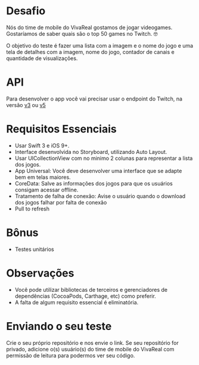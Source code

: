 # Desafio

Nós do time de mobile do VivaReal gostamos de jogar videogames. Gostaríamos de saber quais são o top 50 games no Twitch. 🤓

O objetivo do teste é fazer uma lista com a imagem e o nome do jogo e uma tela de detalhes com a imagem, nome do jogo, contador de canais e quantidade de visualizações.

# API

Para desenvolver o app você vai precisar usar o endpoint do Twitch, na versão [v3](https://dev.twitch.tv/docs/v3/reference/games/) ou [v5](https://dev.twitch.tv/docs/v5/reference/games/)

# Requisitos Essenciais

* Usar Swift 3 e iOS 9+.
* Interface desenvolvida no Storyboard, utilizando Auto Layout.
* Usar UICollectionView com no minimo 2 colunas para representar a lista dos jogos.
* App Universal: Você deve desenvolver uma interface que se adapte bem em telas maiores.
* CoreData: Salve as informações dos jogos para que os usuários consigam acessar offline.
* Tratamento de falha de conexão: Avise o usuário quando o download dos jogos falhar por falta de conexão
* Pull to refresh

# Bônus

* Testes unitários

# Observações

* Você pode utilizar bibliotecas de terceiros e gerenciadores de dependências (CocoaPods, Carthage, etc) como preferir.
* A falta de algum requisito essencial é eliminatória.

# Enviando o seu teste  

Crie o seu próprio repositório e nos envie o link. Se seu repositório for privado, adicione o(s) usuário(s) do time de mobile do VivaReal com permissão de leitura para podermos ver seu código.

